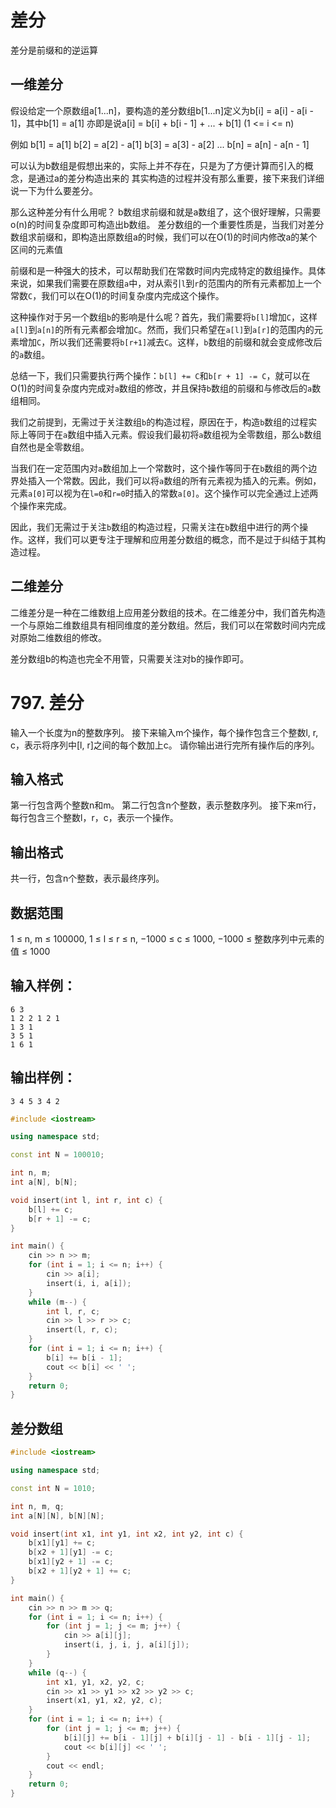 # 差分
差分是前缀和的逆运算

## 一维差分
假设给定一个原数组a[1...n]，要构造的差分数组b[1...n]定义为b[i] = a[i] - a[i - 1]，其中b[1] = a[1]
亦即是说a[i] = b[i] + b[i - 1] + ... + b[1] (1 <= i <= n)

例如
b[1] = a[1]
b[2] = a[2] - a[1]
b[3] = a[3] - a[2]
...
b[n] = a[n] - a[n - 1]

可以认为b数组是假想出来的，实际上并不存在，只是为了方便计算而引入的概念，是通过a的差分构造出来的
其实构造的过程并没有那么重要，接下来我们详细说一下为什么要差分。

那么这种差分有什么用呢？
b数组求前缀和就是a数组了，这个很好理解，只需要o(n)的时间复杂度即可构造出b数组。
差分数组的一个重要性质是，当我们对差分数组求前缀和，即构造出原数组a的时候，我们可以在O(1)的时间内修改a的某个区间的元素值

前缀和是一种强大的技术，可以帮助我们在常数时间内完成特定的数组操作。具体来说，如果我们需要在原数组`a`中，对从索引`l`到`r`的范围内的所有元素都加上一个常数`C`，我们可以在O(1)的时间复杂度内完成这个操作。

这种操作对于另一个数组`b`的影响是什么呢？首先，我们需要将`b[l]`增加`C`，这样`a[l]`到`a[n]`的所有元素都会增加`C`。然而，我们只希望在`a[l]`到`a[r]`的范围内的元素增加`C`，所以我们还需要将`b[r+1]`减去`C`。这样，`b`数组的前缀和就会变成修改后的`a`数组。

总结一下，我们只需要执行两个操作：`b[l] += C`和`b[r + 1] -= C`，就可以在O(1)的时间复杂度内完成对`a`数组的修改，并且保持`b`数组的前缀和与修改后的`a`数组相同。


我们之前提到，无需过于关注数组`b`的构造过程，原因在于，构造`b`数组的过程实际上等同于在`a`数组中插入元素。假设我们最初将`a`数组视为全零数组，那么`b`数组自然也是全零数组。

当我们在一定范围内对`a`数组加上一个常数时，这个操作等同于在`b`数组的两个边界处插入一个常数。因此，我们可以将`a`数组的所有元素视为插入的元素。例如，元素`a[0]`可以视为在`l=0`和`r=0`时插入的常数`a[0]`。这个操作可以完全通过上述两个操作来完成。

因此，我们无需过于关注`b`数组的构造过程，只需关注在`b`数组中进行的两个操作。这样，我们可以更专注于理解和应用差分数组的概念，而不是过于纠结于其构造过程。

## 二维差分
二维差分是一种在二维数组上应用差分数组的技术。在二维差分中，我们首先构造一个与原始二维数组具有相同维度的差分数组。然后，我们可以在常数时间内完成对原始二维数组的修改。

差分数组b的构造也完全不用管，只需要关注对b的操作即可。



# 797. 差分
输入一个长度为n的整数序列。
接下来输入m个操作，每个操作包含三个整数l, r, c，表示将序列中[l, r]之间的每个数加上c。
请你输出进行完所有操作后的序列。

## 输入格式
第一行包含两个整数n和m。
第二行包含n个整数，表示整数序列。
接下来m行，每行包含三个整数l，r，c，表示一个操作。

## 输出格式
共一行，包含n个整数，表示最终序列。

## 数据范围
1 ≤ n, m ≤ 100000,
1 ≤ l ≤ r ≤ n,
−1000 ≤ c ≤ 1000,
−1000 ≤ 整数序列中元素的值 ≤ 1000

## 输入样例：
```
6 3
1 2 2 1 2 1
1 3 1
3 5 1
1 6 1
```

## 输出样例：
```
3 4 5 3 4 2
```
    
```cpp
#include <iostream>

using namespace std;

const int N = 100010;

int n, m;
int a[N], b[N];

void insert(int l, int r, int c) {
    b[l] += c;
    b[r + 1] -= c;
}

int main() {
    cin >> n >> m;
    for (int i = 1; i <= n; i++) {
        cin >> a[i];
        insert(i, i, a[i]);
    }
    while (m--) {
        int l, r, c;
        cin >> l >> r >> c;
        insert(l, r, c);
    }
    for (int i = 1; i <= n; i++) {
        b[i] += b[i - 1];
        cout << b[i] << ' ';
    }
    return 0;
}
```


## 差分数组

```cpp
#include <iostream>

using namespace std;

const int N = 1010;

int n, m, q;
int a[N][N], b[N][N];

void insert(int x1, int y1, int x2, int y2, int c) {
    b[x1][y1] += c;
    b[x2 + 1][y1] -= c;
    b[x1][y2 + 1] -= c;
    b[x2 + 1][y2 + 1] += c;
}

int main() {
    cin >> n >> m >> q;
    for (int i = 1; i <= n; i++) {
        for (int j = 1; j <= m; j++) {
            cin >> a[i][j];
            insert(i, j, i, j, a[i][j]);
        }
    }
    while (q--) {
        int x1, y1, x2, y2, c;
        cin >> x1 >> y1 >> x2 >> y2 >> c;
        insert(x1, y1, x2, y2, c);
    }
    for (int i = 1; i <= n; i++) {
        for (int j = 1; j <= m; j++) {
            b[i][j] += b[i - 1][j] + b[i][j - 1] - b[i - 1][j - 1];
            cout << b[i][j] << ' ';
        }
        cout << endl;
    }
    return 0;
}
```